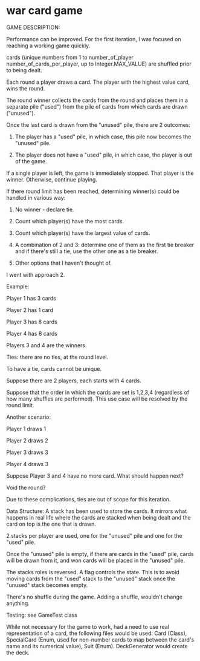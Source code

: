 # war card game

GAME DESCRIPTION:

Performance can be improved. For the first iteration, I was focused on
reaching a working game quickly.

cards (unique numbers from 1 to number_of_player 
number_of_cards_per_player, up to Integer.MAX_VALUE) are shuffled prior to
being dealt.

Each round a player draws a card. The player with the highest value card,
wins the round.

The round winner collects the cards from the round and places them in a
separate pile ("used") from the pile of cards from which cards are drawn
("unused").

Once the last card is drawn from the "unused" pile, there are 2 outcomes:

1. The player has a "used" pile, in which case, this pile now becomes the
"unused" pile.

2. The player does not have a "used" pile, in which case, the player is out
of the game.

If a single player is left, the game is immediately stopped. That player is
the winner. Otherwise, continue playing.

If there round limit has been reached, determining winner(s) could be handled
in various way:

1. No winner - declare tie.

2. Count which player(s) have the most cards.

3. Count which player(s) have the largest value of cards.

4. A combination of 2 and 3: determine one of them as the first tie breaker
and if there's still a tie, use the other one as a tie breaker.

5. Other options that I haven't thought of.

I went with approach 2.

Example:

Player 1 has 3 cards

Player 2 has 1 card

Player 3 has 8 cards

Player 4 has 8 cards

Players 3 and 4 are the winners.

Ties: there are no ties, at the round level.

To have a tie, cards cannot be unique.

Suppose there are 2 players, each starts with 4 cards.

Suppose that the order in which the cards are set is 1,2,3,4 (regardless of
how many shuffles are performed). This use case will be resolved by the round
limit.

Another scenario:

Player 1 draws 1

Player 2 draws 2

Player 3 draws 3

Player 4 draws 3

Suppose Player 3 and 4 have no more card. What should happen next?

Void the round?

Due to these complications, ties are out of scope for this iteration.

Data Structure: A stack has been used to store the cards. It mirrors what
happens in real life where the cards are stacked when being dealt and the
card on top is the one that is drawn.

2 stacks per player are used, one for the "unused" pile and one for the
"used" pile.

Once the "unused" pile is empty, if there are cards in the "used" pile, cards
will be drawn from it, and won cards will be placed in the "unused" pile.

The stacks roles is reversed. A flag controls the state. This is to avoid
moving cards from the "used" stack to the "unused" stack once the "unused"
stack becomes empty.

There's no shuffle during the game. Adding a shuffle, wouldn't change
anything.

Testing: see GameTest class

While not necessary for the game to work, had a need to use real
representation of a card, the following files would be used: Card (Class),
SpecialCard (Enum, used for non-number cards to map between the card's name
and its numerical value), Suit (Enum). DeckGenerator would create the deck.
